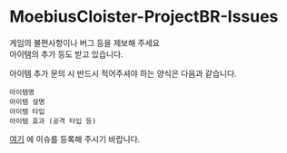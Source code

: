 # MoebiusCloister-ProjectBR-Issues

게임의 불편사항이나 버그 등을 제보해 주세요<br>
아이템의 추가 등도 받고 있습니다.

아이템 추가 문의 시 반드시 적어주셔야 하는 양식은 다음과 같습니다.
```
아이템명
아이템 설명
아이템 타입
아이템 효과 (공격 타입 등)
```
[여기](https://github.com/MogsFriend/MoebiusCloister-ProjectBR-Issues/issues) 에 이슈를 등록해 주시기 바랍니다.
